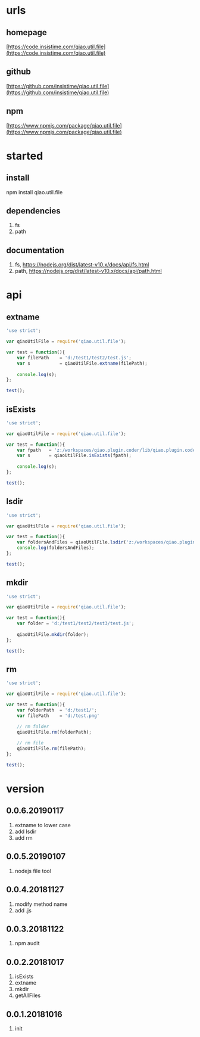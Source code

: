 # urls
## homepage
[https://code.insistime.com/qiao.util.file](https://code.insistime.com/qiao.util.file)

## github
[https://github.com/insistime/qiao.util.file](https://github.com/insistime/qiao.util.file)

## npm
[https://www.npmjs.com/package/qiao.util.file](https://www.npmjs.com/package/qiao.util.file)

# started
## install
npm install qiao.util.file

## dependencies
1. fs
2. path

## documentation
1. fs, https://nodejs.org/dist/latest-v10.x/docs/api/fs.html
2. path, https://nodejs.org/dist/latest-v10.x/docs/api/path.html

# api
## extname
```javascript
'use strict';

var qiaoUtilFile = require('qiao.util.file');

var test = function(){
	var filePath 	= 'd:/test1/test2/test.js';
	var s 			= qiaoUtilFile.extname(filePath);
	
	console.log(s);
};

test();
```

## isExists
```javascript
'use strict';

var qiaoUtilFile = require('qiao.util.file');

var test = function(){
	var fpath 	= 'z:/workspaces/qiao.plugin.coder/lib/qiao.plugin.coder.js';
	var s		= qiaoUtilFile.isExists(fpath);
	
	console.log(s);
};

test();
```

## lsdir
```javascript
'use strict';

var qiaoUtilFile = require('qiao.util.file');

var test = function(){
	var foldersAndFiles = qiaoUtilFile.lsdir('z:/workspaces/qiao.plugin.coder/');
	console.log(foldersAndFiles);
};

test();
```

## mkdir
```javascript
'use strict';

var qiaoUtilFile = require('qiao.util.file');

var test = function(){
	var folder = 'd:/test1/test2/test3/test.js';
	
	qiaoUtilFile.mkdir(folder);
};

test();
```

## rm
```javascript
'use strict';

var qiaoUtilFile = require('qiao.util.file');

var test = function(){
	var folderPath 	= 'd:/test1/';
	var filePath	= 'd:/test.png'

	// rm folder
	qiaoUtilFile.rm(folderPath);
		
	// rm file
	qiaoUtilFile.rm(filePath);
};

test();
```

# version
## 0.0.6.20190117
1. extname to lower case
2. add lsdir
3. add rm

## 0.0.5.20190107
1. nodejs file tool

## 0.0.4.20181127
1. modify method name
2. add .js

## 0.0.3.20181122
1. npm audit

## 0.0.2.20181017
1. isExists
2. extname
3. mkdir
4. getAllFiles

## 0.0.1.20181016
1. init